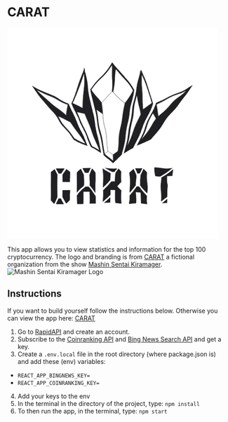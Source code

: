 # CARAT

![CARAT Logo](src/assets/carat.gif)

This app allows you to view statistics and information for the top 100 cryptocurrency. The logo and branding is from [CARAT](https://powerrangers.fandom.com/wiki/Caring_And_Radical_Ambitious_Team) a fictional organization from the show [Mashin Sentai Kiramager](https://powerrangers.fandom.com/wiki/Mashin_Sentai_Kiramager). ![Mashin Sentai Kiramager Logo](https://i.pinimg.com/originals/69/17/ea/6917ea3f25f9d1d8aeac823a7504410f.png)

## Instructions 

If you want to build yourself follow the instructions below. Otherwise you can view the app here: [CARAT](http://carat-ten.vercel.app/)

1. Go to [RapidAPI](https://rapidapi.com/) and create an account.
2. Subscribe to the [Coinranking API](https://rapidapi.com/Coinranking/api/coinranking1/) and [Bing News Search API](https://rapidapi.com/microsoft-azure-org-microsoft-cognitive-services/api/bing-news-search1/) and get a key.
3. Create a `.env.local` file in the root directory (where package.json is) and add these (env) variables:
- `REACT_APP_BINGNEWS_KEY=`
- `REACT_APP_COINRANKING_KEY=`
4. Add your keys to the env
5. In the terminal in the directory of the project, type: `npm install`
6. To then run the app, in the terminal, type: `npm start`

